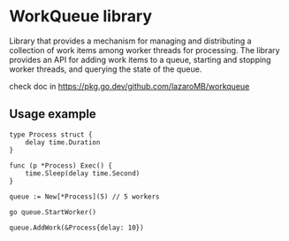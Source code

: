 # WorkQueue library

Library that provides a mechanism for managing and distributing a collection 
of work items among worker threads for processing. The library provides an API for 
adding work items to a queue, starting and stopping worker threads, and querying the state 
of the queue.

check doc in https://pkg.go.dev/github.com/lazaroMB/workqueue

## Usage example
```
type Process struct {
    delay time.Duration
}

func (p *Process) Exec() {
    time.Sleep(delay time.Second)
}

queue := New[*Process](5) // 5 workers

go queue.StartWorker()

queue.AddWork(&Process{delay: 10})
```
